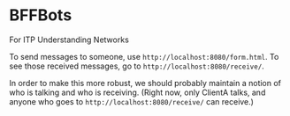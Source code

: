 # BFFBots
For ITP Understanding Networks


To send messages to someone, use `http://localhost:8080/form.html`. To see those received messages, go to `http://localhost:8080/receive/`. 

In order to make this more robust, we should probably maintain a notion of who is talking and who is receiving. (Right now, only ClientA talks, and anyone who goes to `http://localhost:8080/receive/` can receive.)